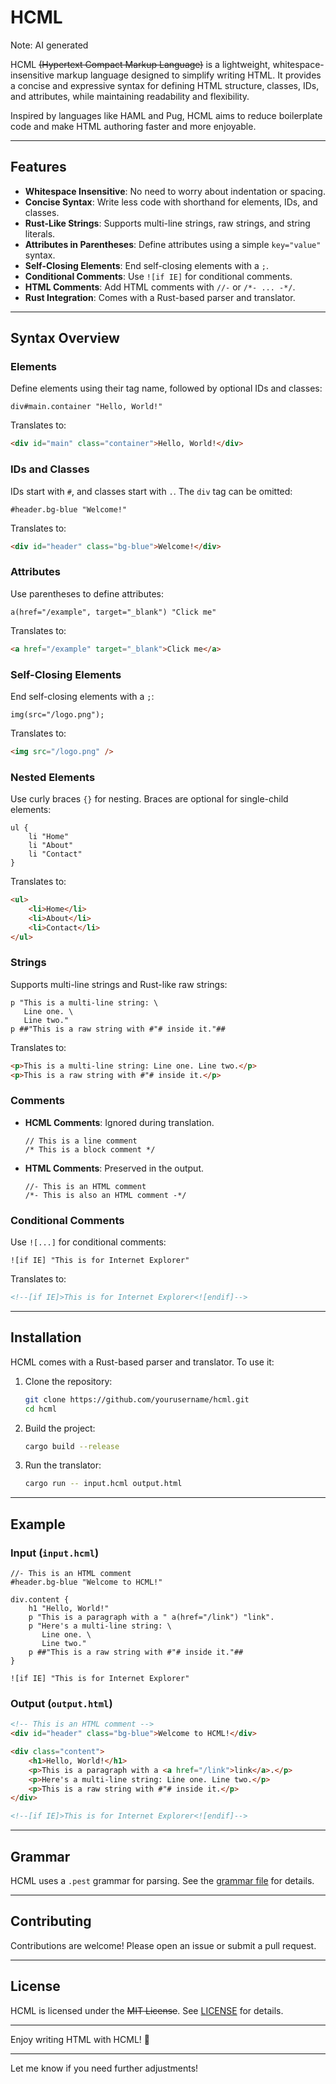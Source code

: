 # HCML

Note: AI generated

HCML ~~(Hypertext Compact Markup Language)~~ is a lightweight, whitespace-insensitive markup language designed to simplify writing HTML. It provides a concise and expressive syntax for defining HTML structure, classes, IDs, and attributes, while maintaining readability and flexibility.

Inspired by languages like HAML and Pug, HCML aims to reduce boilerplate code and make HTML authoring faster and more enjoyable.

---

## Features

- **Whitespace Insensitive**: No need to worry about indentation or spacing.
- **Concise Syntax**: Write less code with shorthand for elements, IDs, and classes.
- **Rust-Like Strings**: Supports multi-line strings, raw strings, and string literals.
- **Attributes in Parentheses**: Define attributes using a simple `key="value"` syntax.
- **Self-Closing Elements**: End self-closing elements with a `;`.
- **Conditional Comments**: Use `![if IE]` for conditional comments.
- **HTML Comments**: Add HTML comments with `//-` or `/*- ... -*/`.
- **Rust Integration**: Comes with a Rust-based parser and translator.

---

## Syntax Overview

### Elements
Define elements using their tag name, followed by optional IDs and classes:
```hcml
div#main.container "Hello, World!"
```
Translates to:
```html
<div id="main" class="container">Hello, World!</div>
```

### IDs and Classes
IDs start with `#`, and classes start with `.`. The `div` tag can be omitted:
```hcml
#header.bg-blue "Welcome!"
```
Translates to:
```html
<div id="header" class="bg-blue">Welcome!</div>
```

### Attributes
Use parentheses to define attributes:
```hcml
a(href="/example", target="_blank") "Click me"
```
Translates to:
```html
<a href="/example" target="_blank">Click me</a>
```

### Self-Closing Elements
End self-closing elements with a `;`:
```hcml
img(src="/logo.png");
```
Translates to:
```html
<img src="/logo.png" />
```

### Nested Elements
Use curly braces `{}` for nesting. Braces are optional for single-child elements:
```hcml
ul {
    li "Home"
    li "About"
    li "Contact"
}
```
Translates to:
```html
<ul>
    <li>Home</li>
    <li>About</li>
    <li>Contact</li>
</ul>
```

### Strings
Supports multi-line strings and Rust-like raw strings:
```hcml
p "This is a multi-line string: \
   Line one. \
   Line two."
p ##"This is a raw string with #"# inside it."##
```
Translates to:
```html
<p>This is a multi-line string: Line one. Line two.</p>
<p>This is a raw string with #"# inside it.</p>
```

### Comments
- **HCML Comments**: Ignored during translation.
  ```hcml
  // This is a line comment
  /* This is a block comment */
  ```
- **HTML Comments**: Preserved in the output.
  ```hcml
  //- This is an HTML comment
  /*- This is also an HTML comment -*/
  ```

### Conditional Comments
Use `![...]` for conditional comments:
```hcml
![if IE] "This is for Internet Explorer"
```
Translates to:
```html
<!--[if IE]>This is for Internet Explorer<![endif]-->
```

---

## Installation

HCML comes with a Rust-based parser and translator. To use it:

1. Clone the repository:
   ```bash
   git clone https://github.com/yourusername/hcml.git
   cd hcml
   ```

2. Build the project:
   ```bash
   cargo build --release
   ```

3. Run the translator:
   ```bash
   cargo run -- input.hcml output.html
   ```

---

## Example

### Input (`input.hcml`)
```hcml
//- This is an HTML comment
#header.bg-blue "Welcome to HCML!"

div.content {
    h1 "Hello, World!"
    p "This is a paragraph with a " a(href="/link") "link".
    p "Here's a multi-line string: \
       Line one. \
       Line two."
    p ##"This is a raw string with #"# inside it."##
}

![if IE] "This is for Internet Explorer"
```

### Output (`output.html`)
```html
<!-- This is an HTML comment -->
<div id="header" class="bg-blue">Welcome to HCML!</div>

<div class="content">
    <h1>Hello, World!</h1>
    <p>This is a paragraph with a <a href="/link">link</a>.</p>
    <p>Here's a multi-line string: Line one. Line two.</p>
    <p>This is a raw string with #"# inside it.</p>
</div>

<!--[if IE]>This is for Internet Explorer<![endif]-->
```

---

## Grammar

HCML uses a `.pest` grammar for parsing. See the [grammar file](src/hcml.pest) for details.

---

## Contributing

Contributions are welcome! Please open an issue or submit a pull request.

---

## License

HCML is licensed under the ~~MIT License~~. See [LICENSE](LICENSE) for details.

---

Enjoy writing HTML with HCML! 🚀

--- 

Let me know if you need further adjustments!
